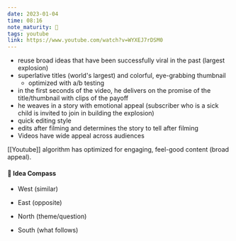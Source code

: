 ```yaml
---
date: 2023-01-04
time: 08:16
note_maturity: 🌱
tags: youtube
link: https://www.youtube.com/watch?v=WYXEJ7rDSM0
---
```


- reuse broad ideas that have been successfully viral in the past (largest explosion)
- superlative titles (world's largest) and colorful, eye-grabbing thumbnail
	- optimized with a/b testing
- in the first seconds of the video, he delivers on the promise of the title/thumbnail with clips of the payoff
- he weaves in a story with emotional appeal (subscriber who is a sick child is invited to join in building the explosion)
- quick editing style
- edits after filming and determines the story to tell after filming
- Videos have wide appeal across audiences


[[Youtube]] algorithm has optimized for engaging, feel-good content (broad appeal).



#### 🧭  Idea Compass
- West  (similar) 

- East (opposite)

- North (theme/question)

- South (what follows)